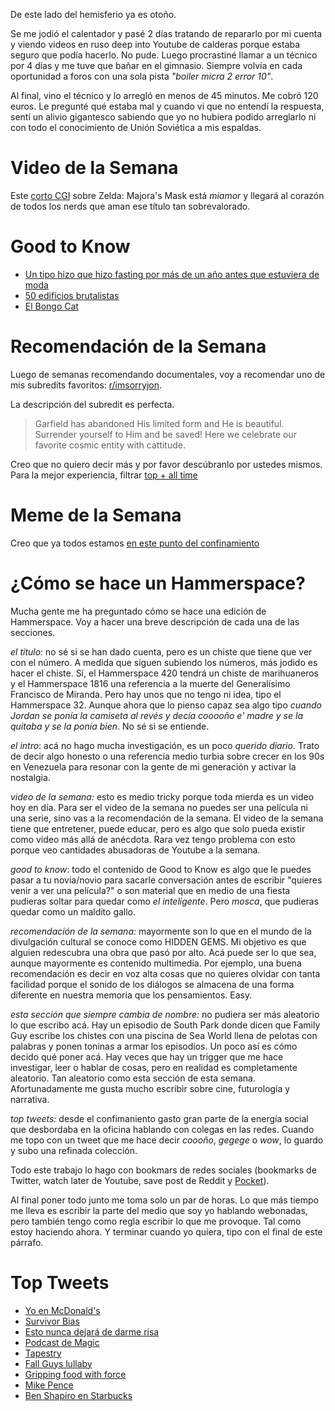 De este lado del hemisferio ya es otoño.

Se me jodió el calentador y pasé 2 días tratando de repararlo por mi cuenta y viendo videos en ruso deep into Youtube de calderas porque estaba seguro que podía hacerlo. No pude. Luego procrastiné llamar a un técnico por 4 días y me tuve que bañar en el gimnasio. Siempre volvía en cada oportunidad a foros con una sola pista _"boiler micra 2 error 10"_.

Al final, vino el técnico y lo arregló en menos de 45 minutos. Me cobró 120 euros. Le pregunté qué estaba mal y cuando vi que no entendí la respuesta, sentí un alivio gigantesco sabiendo que yo no hubiera podido arreglarlo ni con todo el conocimiento de Unión Soviética a mis espaldas.

# Video de la Semana

Este [corto CGI](https://youtu.be/dqc4gno0Hso) sobre Zelda: Majora's Mask está _miamor_ y llegará al corazón de todos los nerds que aman ese título tan sobrevalorado.

# Good to Know

- [Un tipo hizo que hizo fasting por más de un año antes que estuviera de moda](https://www.sciencealert.com/the-true-story-of-a-man-who-survived-without-any-food-for-382-days)
- [50 edificios brutalistas](https://www.calvertjournal.com/features/show/11905/eastern-bloc-architecture-arch-daily)
- [El Bongo Cat](https://bongo.cat/)

# Recomendación de la Semana

Luego de semanas recomendando documentales, voy a recomendar uno de mis subredits favoritos: [r/imsorryjon](https://www.reddit.com/r/imsorryjon).

La descripción del subredit es perfecta.

> Garfield has abandoned His limited form and He is beautiful. Surrender yourself to Him and be saved! Here we celebrate our favorite cosmic entity with cattitude.

Creo que no quiero decir más y por favor descúbranlo por ustedes mismos. Para la mejor experiencia, filtrar [top + all time](https://www.reddit.com/r/imsorryjon/top/?t=all)

# Meme de la Semana

Creo que ya todos estamos [en este punto del confinamiento](https://twitter.com/cris7ian/status/1313451766780919808)

# ¿Cómo se hace un Hammerspace?

Mucha gente me ha preguntado cómo se hace una edición de Hammerspace. Voy a hacer una breve descripción de cada una de las secciones.

*el título:* no sé si se han dado cuenta, pero es un chiste que tiene que ver con el número. A medida que siguen subiendo los números, más jodido es hacer el chiste. Sí, el Hammerspace 420 tendrá un chiste de marihuaneros y el Hammerspace 1816 una referencia a la muerte del Generalísimo Francisco de Miranda. Pero hay unos que no tengo ni idea, tipo el Hammerspace 32. Aunque ahora que lo pienso capaz sea algo tipo _cuando Jordan se ponía la camiseta al revés y decía cooooño e' madre y se la quitaba y se la ponía bien_. No sé si se entiende.

*el intro*: acá no hago mucha investigación, es un poco _querido diario_. Trato de decir algo honesto o una referencia medio turbia sobre crecer en los 90s en Venezuela para resonar con la gente de mi generación y activar la nostalgia.

*video de la semana:* esto es medio tricky porque toda mierda es un video hoy en día. Para ser el video de la semana no puedes ser una película ni una serie, sino vas a la recomendación de la semana. El video de la semana tiene que entretener, puede educar, pero es algo que solo pueda existir como video más allá de anécdota. Rara vez tengo problema con esto porque veo cantidades abusadoras de Youtube a la semana.

*good to know*: todo el contenido de Good to Know es algo que le puedes pasar a tu novia/novio para sacarle conversación antes de escribir "quieres venir a ver una película?" o son material que en medio de una fiesta pudieras soltar para quedar como _el inteligente_. Pero _mosca_, que pudieras quedar como un maldito gallo.

*recomendación de la semana:* mayormente son lo que en el mundo de la divulgación cultural se conoce como HIDDEN GEMS. Mi objetivo es que alguien redescubra una obra que pasó por alto. Acá puede ser lo que sea, aunque mayormente es contenido multimedia. Por ejemplo, una buena recomendación es decir en voz alta cosas que no quieres olvidar con tanta facilidad porque el sonido de los diálogos se almacena de una forma diferente en nuestra memoria que los pensamientos. Easy.

*esta sección que siempre cambia de nombre:* no pudiera ser más aleatorio lo que escribo acá. Hay un episodio de South Park donde dicen que Family Guy escribe los chistes con una piscina de Sea World llena de pelotas con palabras y ponen toninas a armar los episodios. Un poco así es cómo decido qué poner acá. Hay veces que hay un trigger que me hace investigar, leer o hablar de cosas, pero en realidad es completamente aleatorio. Tan aleatorio como esta sección de esta semana. Afortunadamente me gusta mucho escribir sobre cine, futurología y narrativa.

*top tweets:* desde el confimaniento gasto gran parte de la energía social que desbordaba en la oficina hablando con colegas en las redes. Cuando me topo con un tweet que me hace decir _coooño_, _gegege_ o _wow_, lo guardo y subo una refinada colección.

Todo este trabajo lo hago con bookmars de redes sociales (bookmarks de Twitter, watch later de Youtube, save post de Reddit y [Pocket](https://getpocket.com/)).

Al final poner todo junto me toma solo un par de horas. Lo que más tiempo me lleva es escribir la parte del medio que soy yo hablando webonadas, pero también tengo como regla escribir lo que me provoque. Tal como estoy haciendo ahora. Y terminar cuando yo quiera, tipo con el final de este párrafo.

# Top Tweets

- [Yo en McDonald's](https://twitter.com/c0wgiirl/status/1312447621131198467)
- [Survivor Bias](https://twitter.com/apoorv__tyagi/status/1312746376963346432)
- [Esto nunca dejará de darme risa](https://twitter.com/Bruno_8893/status/1312762488858054659)
- [Podcast de Magic](https://twitter.com/diamantero/status/1314027252263387138)
- [Tapestry](https://twitter.com/moby_dickhead/status/1313952077345959939)
- [Fall Guys lullaby](https://twitter.com/SamanthaB_Harp/status/1313910886537494533)
- [Gripping food with force](https://twitter.com/GrippingFood/status/1314420261584867329)
- [Mike Pence](https://twitter.com/meredithekay/status/1314019734267011075)
- [Ben Shapiro en Starbucks](https://twitter.com/FLITTER/status/1314677167691894784)
